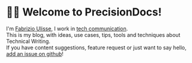 # 👋🏻 Welcome to PrecisionDocs!

I'm [Fabrizio Ulisse](https://fabrizioulisse.it), I work in [tech communication](/about).<br>This is my blog, with ideas, use cases, tips, tools and techniques about Technical Writing. <br> If you have content suggestions, feature request or just want to say hello, [add an issue on github](https://github.com/biccio/precisiondocs/issues/new)! 


